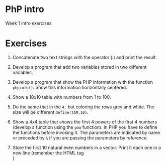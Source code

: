 # PhP intro

Week 1 intro exercises

# Exercises

1. Concatenate two text strings with the operator (.) and print the result.

2. Develop a program that add two variables stored in two different variables.

3. Develop a program that show the PHP information with the function `phpinfo()`. Show this information horizontally centered.

4. Show a $10x10$ table with numbers from 1 to 100.

5. Do the same that in the `4.` but coloring the rows grey and white. The size will be different `define(TAM,10)`.

6. Show a $4x4$ table that shows the first 4 powers of the first 4 numbers (develop a function using the `pow` function). In PHP you have to define the functions before invoking it. The parameters are indicated by name or preceded by `&` if you are passing the parameters by reference.

7. Store the first 10 natural even numbers in a vector. Print it each one in a new line (remember the HTML tag <br>)